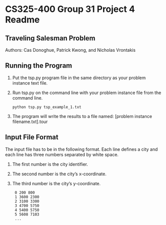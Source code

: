 # CS325-400 Group 31 Project 4 Readme
## Traveling Salesman Problem
Authors: Cas Donoghue, Patrick Kwong, and Nicholas Vrontakis

## Running the Program
1. Put the tsp.py program file in the same directory as your problem instance text file.
2. Run tsp.py on the command line with your problem instance file from the command line.

   ```
   python tsp.py tsp_example_1.txt
   ```
3. The program will write the results to a file named: [problem instance filename.txt].tour

## Input File Format
The input file has to be in the following format. Each line defines a city and each line has three numbers separated by white space.

1. The first number is the city identifier.
2. The second number is the city’s x-coordinate.
3. The third number is the city’s y-coordinate.

   ```
    0 200 800
	1 3600 2300
	2 3100 3300
	3 4700 5750
	4 5400 5750
	5 5608 7103
	...
   ```